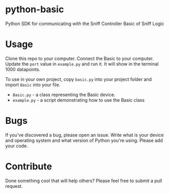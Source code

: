 # python-basic
Python SDK for communicating with the Sniff Controller Basic of Sniff Logic

# Usage
Clone this repo to your computer. Connect the Basic to your computer. Update the `port` value in `example.py` and run it. It will show in the terminal 1000 datapoints.

To use in your own project, copy `basic.py` into your project folder and import `Basic` into your file.

- `Basic.py`  - a class representing the Basic device. 
- `example.py` - a script demonstrating how to use the Basic class

# Bugs
If you've discovered a bug, please open an issue. Write what is your device and operating system and what version of 
Python you're using. Please add your code.

# Contribute
Done something cool that will help others? Please feel free to submit a pull request.
